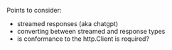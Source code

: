 Points to consider:

- streamed responses (aka chatgpt)
- converting between streamed and response types
- is conformance to the http.Client is required?